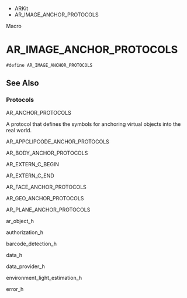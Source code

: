 

- ARKit
-  AR_IMAGE_ANCHOR_PROTOCOLS 

Macro

# AR_IMAGE_ANCHOR_PROTOCOLS

``` source
#define AR_IMAGE_ANCHOR_PROTOCOLS
```

## See Also

### Protocols

AR_ANCHOR_PROTOCOLS

A protocol that defines the symbols for anchoring virtual objects into the real world.

AR_APPCLIPCODE_ANCHOR_PROTOCOLS

AR_BODY_ANCHOR_PROTOCOLS

AR_EXTERN_C_BEGIN

AR_EXTERN_C_END

AR_FACE_ANCHOR_PROTOCOLS

AR_GEO_ANCHOR_PROTOCOLS

AR_PLANE_ANCHOR_PROTOCOLS

ar_object_h

authorization_h

barcode_detection_h

data_h

data_provider_h

environment_light_estimation_h

error_h

